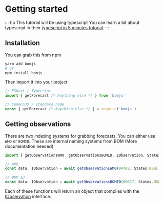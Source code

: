 # Getting started
::: tip
This tutorial will be using typescript You can learn a bit about typescript in their [typescript in 5 minutes tutorial](https://www.typescriptlang.org/docs/handbook/typescript-in-5-minutes.html). 
:::

## Installation 
You can grab this from npm
```bash
yarn add bomjs
# or
npm install bomjs
```
Then import it into your project
```js
// ESNext / Typecript
import { getForecast /* Anything else */ } from 'bomjs'

// CommonJS / standard node
const { getForecast /* Anything else */ } = require('bomjs')
```

## Getting observations
There are two indexing systems for grabbing forecasts. You can either use `WMO` or `BOMID`. These are internal naming systems from BOM (More documentation needed).

```ts
import { getObservationsWMO, getObservationsBOMID, IObservation, States } from '../dist/app'

// WMO
const data: IObservation = await getObservationsWMO(94768, States.NSW)

// BOM ID
const data: IObservation = await getObservationsBOMID(69017, States.NSW)
```

Each of these functions will return an object that complies with the [IObservation](../docs/iobservation.html) interface.